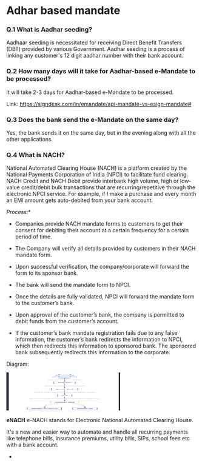 # Adhar based mandate

### Q.1 What is Aadhar seeding?
Aadhaar seeding is necessitated for receiving Direct Benefit Transfers (DBT) provided by various Government. Aadhar seeding is a process of linking any customer's 12 digit aadhar number with their bank account.

### Q.2 How many days will it take for Aadhar-based e-Mandate to be processed?
It will take 2-3 days for Aadhar-based e-Mandate to be processed.

Link: 
https://signdesk.com/in/emandate/api-mandate-vs-esign-mandate#


### Q.3 Does the bank send the e-Mandate on the same day?
Yes, the bank sends it on the same day, but in the evening along with all the other applications.

### Q.4 What is NACH?
National Automated Clearing House (NACH) is a platform created by the National Payments Corporation of India (NPCI) to facilitate fund clearing. NACH Credit and NACH Debit provide interbank high volume, high or low-value credit/debit bulk transactions that are recurring/repetitive through the electronic NPCI service. For example, if I make a purchase and every month an EMI amount gets auto-debited from your bank account. 

*Process:**

- Companies provide NACH mandate forms to customers to get their consent for debiting their account at a certain frequency for a certain period of time.

- The Company will verify all details provided by customers in their NACH mandate form.

- Upon successful verification, the company/corporate will forward the form to its sponsor bank.


- The bank will send the mandate form to NPCI.


- Once the details are fully validated, NPCI will forward the mandate form to the customer’s bank.


- Upon approval of the customer’s bank, the company is permitted to debit funds from the customer’s account. 


- If the customer’s bank mandate registration fails due to any false information, the customer’s bank redirects the information to NPCI, which then  redirects this information to sponsored bank. The sponsored bank subsequently redirects this information to the corporate.

Diagram:

<img src="NACH1.png" alt="image" width="300" height="100">

**eNACH**
e-NACH stands for Electronic National Automated Clearing House.

It's a new and easier way to automate and handle all recurring payments like telephone bills, insurance premiums, utility bills, SIPs, school fees etc with a bank account.


*


